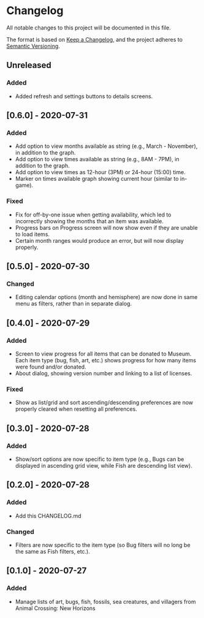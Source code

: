 # Changelog
All notable changes to this project will be documented in this file.

The format is based on [Keep a Changelog](https://keepachangelog.com/en/1.0.0/),
and the project adheres to [Semantic Versioning](https://semver.org/spec/v2.0.0.html).

## Unreleased
### Added
- Added refresh and settings buttons to details screens.

## [0.6.0] - 2020-07-31
### Added
- Add option to view months available as string (e.g., March - November), in addition to the graph.
- Add option to view times available as string (e.g., 8AM - 7PM), in addition to the graph.
- Add option to view times as 12-hour (3PM) or 24-hour (15:00) time.
- Marker on times available graph showing current hour (similar to in-game).
### Fixed
- Fix for off-by-one issue when getting availability, which led to incorrectly showing the months that an item was available.
- Progress bars on Progress screen will now show even if they are unable to load items.
- Certain month ranges would produce an error, but will now display properly.

## [0.5.0] - 2020-07-30
### Changed
- Editing calendar options (month and hemisphere) are now done in same menu as filters, rather than in separate dialog.

## [0.4.0] - 2020-07-29
### Added
- Screen to view progress for all items that can be donated to Museum. Each item type (bug, fish, art, etc.) shows progress for how many items were found and/or donated.
- About dialog, showing version number and linking to a list of licenses.
### Fixed
- Show as list/grid and sort ascending/descending preferences are now properly cleared when resetting all preferences.

## [0.3.0] - 2020-07-28
### Added
- Show/sort options are now specific to item type (e.g., Bugs can be displayed in ascending grid view, while Fish are descending list view).

## [0.2.0] - 2020-07-28
### Added
- Add this CHANGELOG.md
### Changed
- Filters are now specific to the item type (so Bug filters will no long be the same as Fish filters, etc.).

## [0.1.0] - 2020-07-27
### Added
- Manage lists of art, bugs, fish, fossils, sea creatures, and villagers from Animal Crossing: New Horizons

